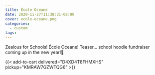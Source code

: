 ```yaml
---
title: École Oceane
date: 2020-11-27T11:38:31-08:00
cover: ecole-oceane.png
categories:
  - custom
tags:
---
```


Zealous for Schools! École Oceane! Teaser... school hoodie fundraiser coming up in the new year!🤩 
<!--more-->


{{< add-to-cart delivered="D4XD4T8FHMXHS" pickup="KMRAW7GZWTQG6" >}}
